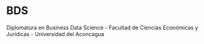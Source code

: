 # BDS
Diplomatura en Business Data Science - Facultad de Ciencias Económicas y Jurídicas - Universidad del Aconcagua

